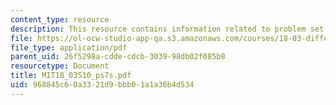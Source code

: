 ```yaml
---
content_type: resource
description: This resource contains information related to problem set 7.
file: https://ol-ocw-studio-app-qa.s3.amazonaws.com/courses/18-03-differential-equations-spring-2010/968845c60a3321d9bbb01a1a36b4d534_MIT18_03S10_ps7s.pdf
file_type: application/pdf
parent_uid: 26f5298a-cdde-cdcb-3039-98db02f085b8
resourcetype: Document
title: MIT18_03S10_ps7s.pdf
uid: 968845c6-0a33-21d9-bbb0-1a1a36b4d534
---
```

